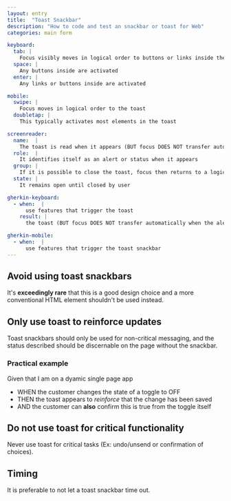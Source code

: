 ```yaml
---
layout: entry
title:  "Toast Snackbar"
description: "How to code and test an snackbar or toast for Web"
categories: main form

keyboard:
  tab: |
    Focus visibly moves in logical order to buttons or links inside the toast
  space: |
    Any buttons inside are activated
  enter: |
    Any links or buttons inside are activated

mobile:
  swipe: |
    Focus moves in logical order to the toast
  doubletap: |
    This typically activates most elements in the toast

screenreader:
  name:  |
    The toast is read when it appears (BUT focus DOES NOT transfer automatically when the toast appears)
  role:  |
    It identifies itself as an alert or status when it appears
  group: |
    If it is possible to close the toast, focus then returns to a logical place in the page
  state: |
    It remains open until closed by user

gherkin-keyboard: 
  - when:  |
      use features that trigger the toast
    result: |
      the toast (BUT focus DOES NOT transfer automatically when the alert appears)

gherkin-mobile:
  - when:  |
      use features that trigger the toast snackbar
---
```


## Avoid using toast snackbars

It's **exceedingly rare** that this is a good design choice and a more conventional HTML element shouldn't be used instead.

## Only use toast to reinforce updates

Toast snackbars should only be used for non-critical messaging, and the status described should be discernable on the page without the snackbar.

### Practical example

Given that I am on a dyamic single page app

- WHEN the customer changes the state of a toggle to OFF
- THEN the toast appears to _reinforce_ that the change has been saved
- AND the customer can **also** confirm this is true from the toggle itself

## Do not use toast for critical functionality

Never use toast for critical tasks (Ex: undo/unsend or confirmation of choices).

## Timing

It is preferable to not let a toast snackbar time out. 
